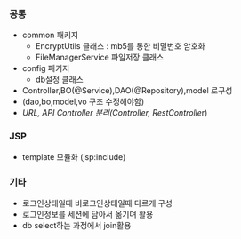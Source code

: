 ### 공통

- common 패키지
    - EncryptUtils 클래스 : mb5를 통한 비밀번호 암호화
    - FileManagerService 파일저장 클래스
- config 패키지
    - db설정 클래스
- Controller,BO(@Service),DAO(@Repository),model 로구성
- (dao,bo,model,vo 구조 수정해야함)
- *URL, API Controller 분리(Controller, RestControlle*r)

### JSP

- template 모듈화 (jsp:include)

### 기타

- 로그인상태일때 비로그인상태일때 다르게 구성
- 로그인정보를 세션에 담아서 옮기며 활용
- db select하는 과정에서 join활용
